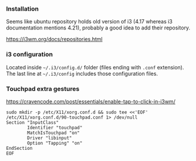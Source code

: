 ### Installation

Seems like ubuntu repository holds old version of i3 (4.17 whereas i3 documentation mentions 4.21), probably a good idea to add their repository.

https://i3wm.org/docs/repositories.html

### i3 configuration

Located inside `~/.i3/config.d/` folder (files ending with `.conf` extension). The last line at `~/.i3/config` includes those configuration files.

### Touchpad extra gestures

https://cravencode.com/post/essentials/enable-tap-to-click-in-i3wm/

```
sudo mkdir -p /etc/X11/xorg.conf.d && sudo tee <<'EOF' /etc/X11/xorg.conf.d/90-touchpad.conf 1> /dev/null
Section "InputClass"
        Identifier "touchpad"
        MatchIsTouchpad "on"
        Driver "libinput"
        Option "Tapping" "on"
EndSection
EOF
```

